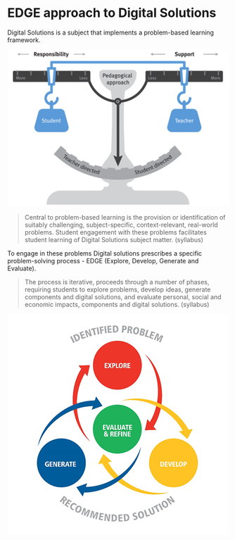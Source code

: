 # EDGE approach to Digital Solutions

Digital Solutions is a subject that implements a problem-based learning framework.

![PBL](./assests/PBL.png)

> Central to problem-based learning is the provision or identification of suitably challenging, subject-specific, context-relevant, real-world problems. Student engagement with these problems facilitates student learning of Digital Solutions subject matter. (syllabus)

To engage in these problems Digital solutions prescribes a specific problem-solving process - EDGE (Explore, Develop, Generate and Evaluate).

> The process is iterative, proceeds through a number of phases, requiring students to explore problems, develop ideas, generate components and digital solutions, and evaluate personal, social and economic impacts, components and digital solutions. (syllabus)

![EDGE Process](./assests/EDGE.png)